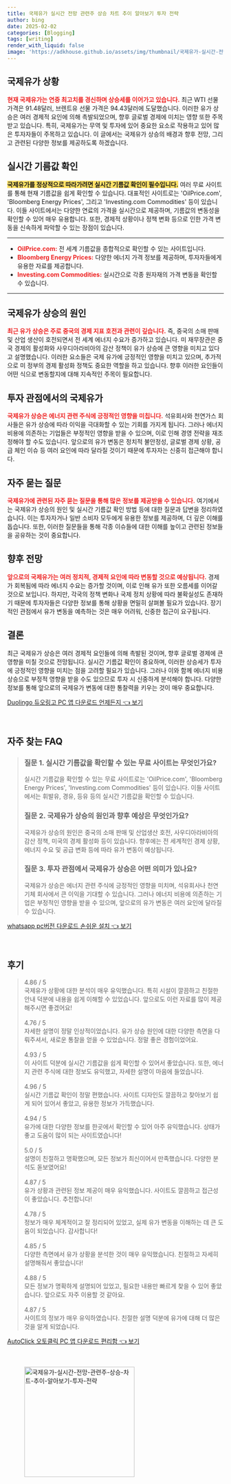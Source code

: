 ```yaml
---
title: 국제유가 실시간 전망 관련주 상승 차트 추이 알아보기 투자 전략
author: bing
date: 2025-02-02
categories: [Blogging]
tags: [writing]
render_with_liquid: false
image: 'https://adkhouse.github.io/assets/img/thumbnail/국제유가-실시간-전망-관련주-상승-차트-추이-알아보기-투자-전략.webp'
---
```



<h2 id='국제유가_상황'>국제유가 상황</h2>

<p><b><span style="color: #ee2323;">현재 국제유가는 연중 최고치를 경신하며 상승세를 이어가고 있습니다.</span></b> 최근 WTI 선물 가격은 91.48달러, 브렌트유 선물 가격은 94.43달러에 도달했습니다. 이러한 유가 상승은 여러 경제적 요인에 의해 촉발되었으며, 향후 글로벌 경제에 미치는 영향 또한 주목받고 있습니다. 특히, 국제유가는 무역 및 투자에 있어 중요한 요소로 작용하고 있어 많은 투자자들이 주목하고 있습니다. 이 글에서는 국제유가 상승의 배경과 향후 전망, 그리고 관련된 다양한 정보를 제공하도록 하겠습니다.</p>

<h2 id='실시간_기름값_확인'>실시간 기름값 확인</h2>

<p><b><span style="background-color: #ffe066;">국제유가를 정상적으로 따라가려면 실시간 기름값 확인이 필수입니다.</span></b> 여러 무료 사이트를 통해 현재 기름값을 쉽게 확인할 수 있습니다. 대표적인 사이트로는 'OilPrice.com', 'Bloomberg Energy Prices', 그리고 'Investing.com Commodities' 등이 있습니다. 이들 사이트에서는 다양한 연료의 가격을 실시간으로 제공하며, 기름값의 변동성을 확인할 수 있어 매우 유용합니다. 또한, 경제적 상황이나 정책 변화 등으로 인한 가격 변동을 신속하게 파악할 수 있는 장점이 있습니다.</p>

<hr />

<ul>
    <li><b><span style="color: #ee2323;">OilPrice.com:</span></b> 전 세계 기름값을 종합적으로 확인할 수 있는 사이트입니다.</li>
    <li><b><span style="color: #ee2323;">Bloomberg Energy Prices:</span></b> 다양한 에너지 가격 정보를 제공하며, 투자자들에게 유용한 자료를 제공합니다.</li>
    <li><b><span style="color: #ee2323;">Investing.com Commodities:</span></b> 실시간으로 각종 원자재의 가격 변동을 확인할 수 있습니다.</li>
</ul>

<hr />

<h2 id='국제유가_상승의_원인'>국제유가 상승의 원인</h2>

<p><b><span style="color: #ee2323;">최근 유가 상승은 주로 중국의 경제 지표 호전과 관련이 깊습니다.</span></b> 즉, 중국의 소매 판매 및 산업 생산이 호전되면서 전 세계 에너지 수요가 증가하고 있습니다. 미 재무장관은 중국 경제의 활성화와 사우디아라비아의 감산 정책이 유가 상승에 큰 영향을 미치고 있다고 설명했습니다. 이러한 요소들은 국제 유가에 긍정적인 영향을 미치고 있으며, 추가적으로 미 정부의 경제 활성화 정책도 중요한 역할을 하고 있습니다. 향후 이러한 요인들이 어떤 식으로 변동할지에 대해 지속적인 주목이 필요합니다.</p>

<h2 id='투자_관점에서의_국제유가'>투자 관점에서의 국제유가</h2>

<p><b><span style="color: #ee2323;">국제유가 상승은 에너지 관련 주식에 긍정적인 영향을 미칩니다.</span></b> 석유회사와 천연가스 회사들은 유가 상승에 따라 이익을 극대화할 수 있는 기회를 가지게 됩니다. 그러나 에너지 비용에 의존하는 기업들은 부정적인 영향을 받을 수 있으며, 이로 인해 경영 전략을 재조정해야 할 수도 있습니다. 앞으로의 유가 변동은 정치적 불안정성, 글로벌 경제 상황, 공급 체인 이슈 등 여러 요인에 따라 달라질 것이기 때문에 투자자는 신중히 접근해야 합니다.</p>

<h2 id='자주_묻는_질문'>자주 묻는 질문</h2>

<p><b><span style="color: #ee2323;">국제유가에 관련된 자주 묻는 질문을 통해 많은 정보를 제공받을 수 있습니다.</span></b> 여기에서는 국제유가 상승의 원인 및 실시간 기름값 확인 방법 등에 대한 질문과 답변을 정리하였습니다. 이는 투자자거나 일반 소비자 모두에게 유용한 정보를 제공하며, 더 깊은 이해를 돕습니다. 또한, 이러한 질문들을 통해 각종 이슈들에 대한 이해를 높이고 관련된 정보들을 공유하는 것이 중요합니다.</p>

<h2 id='향후_전망'>향후 전망</h2>

<p><b><span style="color: #ee2323;">앞으로의 국제유가는 여러 정치적, 경제적 요인에 따라 변동할 것으로 예상됩니다.</span></b> 경제가 회복됨에 따라 에너지 수요는 증가할 것이며, 이로 인해 유가 또한 오름세를 이어갈 것으로 보입니다. 하지만, 각국의 정책 변화나 국제 정치 상황에 따라 불확실성도 존재하기 때문에 투자자들은 다양한 정보를 통해 상황을 면밀히 살펴볼 필요가 있습니다. 장기적인 관점에서 유가 변동을 예측하는 것은 매우 어려워, 신중한 접근이 요구됩니다.</p>

<h2 id='결론'>결론</h2>

<p>최근 국제유가 상승은 여러 경제적 요인들에 의해 촉발된 것이며, 향후 글로벌 경제에 큰 영향을 미칠 것으로 전망됩니다. 실시간 기름값 확인이 중요하며, 이러한 상승세가 투자에 긍정적인 영향을 미치는 점을 고려할 필요가 있습니다. 그러나 이와 함께 에너지 비용 상승으로 부정적 영향을 받을 수도 있으므로 투자 시 신중하게 분석해야 합니다. 다양한 정보를 통해 앞으로의 국제유가 변동에 대한 통찰력을 키우는 것이 매우 중요합니다.</p>


<p><a class="click-button" title="Duolingo 듀오링고 PC 앱 다운로드 언제든지" href="https://adkhouse.github.io/posts/Duolingo-%EB%93%80%EC%98%A4%EB%A7%81%EA%B3%A0-PC-%EC%95%B1-%EB%8B%A4%EC%9A%B4%EB%A1%9C%EB%93%9C-%EC%96%B8%EC%A0%9C%EB%93%A0%EC%A7%80/" rel="dofollow">Duolingo 듀오링고 PC 앱 다운로드 언제든지 👈 보기</a></p><br>
<h2 id='자주_찾는_FAQ'>자주 찾는 FAQ</h2>
<div itemscope="" itemtype="https://schema.org/FAQPage"> 
<blockquote> 
<div itemscope="" itemprop="mainEntity" itemtype="https://schema.org/Question"> 
<h3 itemprop="name">질문 1. 실시간 기름값을 확인할 수 있는 무료 사이트는 무엇인가요?</h3> 
<div itemscope="" itemprop="acceptedAnswer" itemtype="https://schema.org/Answer"> 
<span itemprop="text"> 
<p>실시간 기름값을 확인할 수 있는 무료 사이트로는 'OilPrice.com', 'Bloomberg Energy Prices', 'Investing.com Commodities' 등이 있습니다. 이들 사이트에서는 휘발유, 경유, 등유 등의 실시간 기름값을 확인할 수 있습니다.</p> 
</span> 
</div> 
</div> 
<div itemscope="" itemprop="mainEntity" itemtype="https://schema.org/Question"> 
<h3 itemprop="name">질문 2. 국제유가 상승의 원인과 향후 예상은 무엇인가요?</h3> 
<div itemscope="" itemprop="acceptedAnswer" itemtype="https://schema.org/Answer"> 
<span itemprop="text"> 
<p>국제유가 상승의 원인은 중국의 소매 판매 및 산업생산 호전, 사우디아라비아의 감산 정책, 미국의 경제 활성화 등이 있습니다. 향후에는 전 세계적인 경제 상황, 에너지 수요 및 공급 변화 등에 따라 유가 변동이 예상됩니다.</p> 
</span> 
</div> 
</div> 
<div itemscope="" itemprop="mainEntity" itemtype="https://schema.org/Question"> 
<h3 itemprop="name">질문 3. 투자 관점에서 국제유가 상승은 어떤 의미가 있나요?</h3> 
<div itemscope="" itemprop="acceptedAnswer" itemtype="https://schema.org/Answer"> 
<span itemprop="text"> 
<p>국제유가 상승은 에너지 관련 주식에 긍정적인 영향을 미치며, 석유회사나 천연기체 회사에서 큰 이익을 기대할 수 있습니다. 그러나 에너지 비용에 의존하는 기업은 부정적인 영향을 받을 수 있으며, 앞으로의 유가 변동은 여러 요인에 달라질 수 있습니다.</p> 
</span> 
</div> 
</div> 
</blockquote> 
</div>
<p><a class="click-button" title="whatsapp pc버전 다운로드 손쉬운 설치" href="https://adkhouse.github.io/posts/whatsapp-pc%EB%B2%84%EC%A0%84-%EB%8B%A4%EC%9A%B4%EB%A1%9C%EB%93%9C-%EC%86%90%EC%89%AC%EC%9A%B4-%EC%84%A4%EC%B9%98/" rel="dofollow">whatsapp pc버전 다운로드 손쉬운 설치 👈 보기</a></p><br>
<h2 id='후기'>후기</h2>
<div itemscope itemtype="https://schema.org/Product">
  <blockquote>
  <div itemprop="review" itemscope itemtype="https://schema.org/Review">
      <div itemprop="reviewRating" itemscope itemtype="https://schema.org/Rating"> <span itemprop="ratingValue">4.86</span> / <span itemprop="bestRating">5</span> </div>
      <span itemprop="reviewBody">국제유가 상황에 대한 분석이 매우 유익했습니다. 특히 시설이 깔끔하고 친절한 안내 덕분에 내용을 쉽게 이해할 수 있었습니다. 앞으로도 이런 자료를 많이 제공해주시면 좋겠어요!</span>
  </div>
  <br>
  <div itemprop="review" itemscope itemtype="https://schema.org/Review">
      <div itemprop="reviewRating" itemscope itemtype="https://schema.org/Rating"> <span itemprop="ratingValue">4.76</span> / <span itemprop="bestRating">5</span> </div>
      <span itemprop="reviewBody">자세한 설명이 정말 인상적이었습니다. 유가 상승 원인에 대한 다양한 측면을 다뤄주셔서, 새로운 통찰을 얻을 수 있었습니다. 정말 좋은 경험이었어요.</span>
  </div>
  <br>
  <div itemprop="review" itemscope itemtype="https://schema.org/Review">
      <div itemprop="reviewRating" itemscope itemtype="https://schema.org/Rating"> <span itemprop="ratingValue">4.93</span> / <span itemprop="bestRating">5</span> </div>
      <span itemprop="reviewBody">이 사이트 덕분에 실시간 기름값을 쉽게 확인할 수 있어서 좋았습니다. 또한, 에너지 관련 주식에 대한 정보도 유익했고, 자세한 설명이 마음에 들었습니다.</span>
  </div>
  <br>
  <div itemprop="review" itemscope itemtype="https://schema.org/Review">
      <div itemprop="reviewRating" itemscope itemtype="https://schema.org/Rating"> <span itemprop="ratingValue">4.96</span> / <span itemprop="bestRating">5</span> </div>
      <span itemprop="reviewBody">실시간 기름값 확인이 정말 편했습니다. 사이트 디자인도 깔끔하고 찾아보기 쉽게 되어 있어서 좋았고, 유용한 정보가 가득했습니다.</span>
  </div>
  <br>
  <div itemprop="review" itemscope itemtype="https://schema.org/Review">
      <div itemprop="reviewRating" itemscope itemtype="https://schema.org/Rating"> <span itemprop="ratingValue">4.94</span> / <span itemprop="bestRating">5</span> </div>
      <span itemprop="reviewBody">유가에 대한 다양한 정보를 한곳에서 확인할 수 있어 아주 유익했습니다. 상태가 좋고 도움이 많이 되는 사이트였습니다!</span>
  </div>
  <br>
  <div itemprop="review" itemscope itemtype="https://schema.org/Review">
      <div itemprop="reviewRating" itemscope itemtype="https://schema.org/Rating"> <span itemprop="ratingValue">5.0</span> / <span itemprop="bestRating">5</span> </div>
      <span itemprop="reviewBody">설명이 친절하고 명확했으며, 모든 정보가 최신이어서 만족했습니다. 다양한 분석도 돋보였어요!</span>
  </div>
  <br>
  <div itemprop="review" itemscope itemtype="https://schema.org/Review">
      <div itemprop="reviewRating" itemscope itemtype="https://schema.org/Rating"> <span itemprop="ratingValue">4.87</span> / <span itemprop="bestRating">5</span> </div>
      <span itemprop="reviewBody">유가 상황과 관련된 정보 제공이 매우 유익했습니다. 사이트도 깔끔하고 접근성이 좋았습니다. 추천합니다!</span>
  </div>
  <br>
  <div itemprop="review" itemscope itemtype="https://schema.org/Review">
      <div itemprop="reviewRating" itemscope itemtype="https://schema.org/Rating"> <span itemprop="ratingValue">4.78</span> / <span itemprop="bestRating">5</span> </div>
      <span itemprop="reviewBody">정보가 매우 체계적이고 잘 정리되어 있었고, 실제 유가 변동을 이해하는 데 큰 도움이 되었습니다. 감사합니다!</span>
  </div>
  <br>
  <div itemprop="review" itemscope itemtype="https://schema.org/Review">
      <div itemprop="reviewRating" itemscope itemtype="https://schema.org/Rating"> <span itemprop="ratingValue">4.85</span> / <span itemprop="bestRating">5</span> </div>
      <span itemprop="reviewBody">다양한 측면에서 유가 상황을 분석한 것이 매우 유익했습니다. 친절하고 자세히 설명해줘서 좋았습니다!</span>
  </div>
  <br>
  <div itemprop="review" itemscope itemtype="https://schema.org/Review">
      <div itemprop="reviewRating" itemscope itemtype="https://schema.org/Rating"> <span itemprop="ratingValue">4.88</span> / <span itemprop="bestRating">5</span> </div>
      <span itemprop="reviewBody">모든 정보가 명확하게 설명되어 있었고, 필요한 내용만 빠르게 찾을 수 있어 좋았습니다. 앞으로도 자주 이용할 것 같아요.</span>
  </div>
  <br>
  <div itemprop="review" itemscope itemtype="https://schema.org/Review">
      <div itemprop="reviewRating" itemscope itemtype="https://schema.org/Rating"> <span itemprop="ratingValue">4.87</span> / <span itemprop="bestRating">5</span> </div>
      <span itemprop="reviewBody">사이트의 정보가 매우 유익하였습니다. 친절한 설명 덕분에 유가에 대해 더 많은 것을 알게 되었습니다.</span>
  </div>
  </blockquote>
</div>
<p><a class="click-button" title="AutoClick 오토클릭 PC 앱 다운로드 편리함" href="https://adkhouse.github.io/posts/AutoClick-%EC%98%A4%ED%86%A0%ED%81%B4%EB%A6%AD-PC-%EC%95%B1-%EB%8B%A4%EC%9A%B4%EB%A1%9C%EB%93%9C-%ED%8E%B8%EB%A6%AC%ED%95%A8/" rel="dofollow">AutoClick 오토클릭 PC 앱 다운로드 편리함 👈 보기</a></p><br>
<figure class="image"><img src="https://adkhouse.github.io/assets/img/thumbnail/국제유가-실시간-전망-관련주-상승-차트-추이-알아보기-투자-전략.webp" alt="국제유가-실시간-전망-관련주-상승-차트-추이-알아보기-투자-전략" width="256" height="256"></figure>
